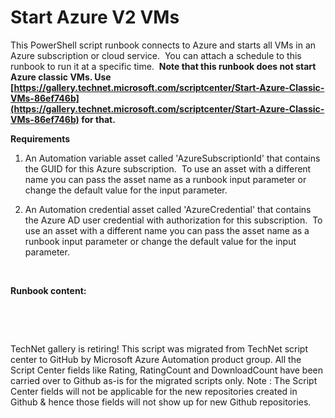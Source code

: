 ﻿Start Azure V2 VMs
==================

            

This PowerShell script runbook connects to Azure and starts all VMs in an Azure subscription or cloud service.  You can attach a schedule to this runbook to run it at a specific time.  **Note that this runbook does not start  Azure classic
 VMs. Use [https://gallery.technet.microsoft.com/scriptcenter/Start-Azure-Classic-VMs-86ef746b](https://gallery.technet.microsoft.com/scriptcenter/Start-Azure-Classic-VMs-86ef746b) for that.**


**Requirements**


1. An Automation variable asset called 'AzureSubscriptionId' that contains the GUID for this Azure subscription.  To use an asset with a different name you can pass the asset name as a runbook input parameter or change the default value for the input
 parameter. 


2. An Automation credential asset called 'AzureCredential' that contains the Azure AD user credential with authorization for this subscription.  To use an asset with a different name you can pass the asset name as a runbook input parameter or change
 the default value for the input parameter.


 


**Runbook content:** 


 

 

        
    
TechNet gallery is retiring! This script was migrated from TechNet script center to GitHub by Microsoft Azure Automation product group. All the Script Center fields like Rating, RatingCount and DownloadCount have been carried over to Github as-is for the migrated scripts only. Note : The Script Center fields will not be applicable for the new repositories created in Github & hence those fields will not show up for new Github repositories.
